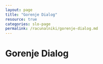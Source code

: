 ```yaml
---
layout: page
title: "Gorenje Dialog"
resource: true
categories: slo-page
permalink: /racunalniki/gorenje-dialog.md
---
```


# Gorenje Dialog
